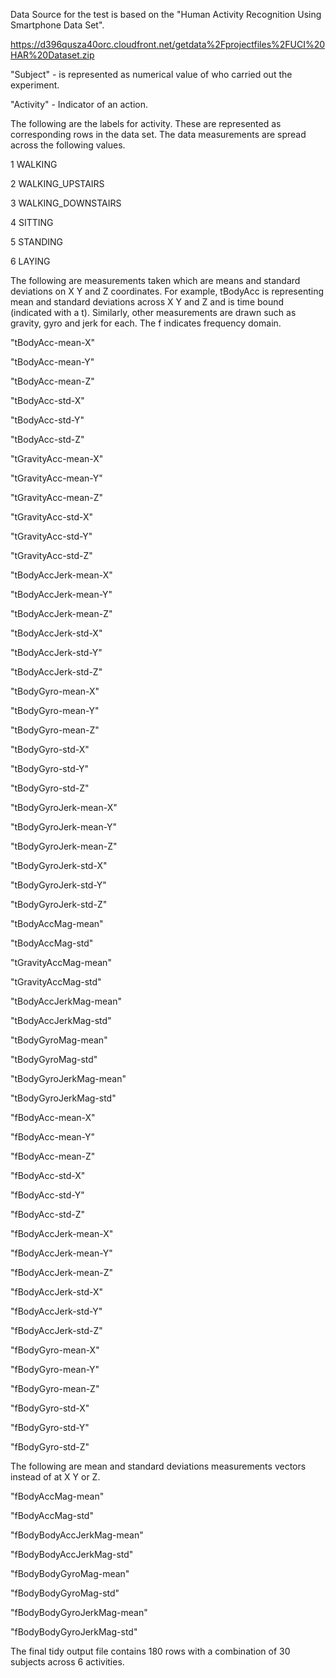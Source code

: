 Data Source for the test is based on the "Human Activity Recognition Using Smartphone Data Set".

https://d396qusza40orc.cloudfront.net/getdata%2Fprojectfiles%2FUCI%20HAR%20Dataset.zip


"Subject" - is represented as numerical value of who carried out the experiment. 

"Activity" - Indicator of an action.

The following are the labels for activity. These are represented as corresponding rows in the data set. The data measurements are spread across the following values.

1 WALKING

2 WALKING_UPSTAIRS

3 WALKING_DOWNSTAIRS

4 SITTING

5 STANDING

6 LAYING

The following are measurements taken which are means and standard deviations on X Y and Z coordinates.
For example, tBodyAcc is representing mean and standard deviations across X Y and Z and is time bound (indicated with a t). Similarly, other measurements are drawn such as gravity, gyro and jerk for each. The f indicates frequency domain.

"tBodyAcc-mean-X"

"tBodyAcc-mean-Y" 

"tBodyAcc-mean-Z" 

"tBodyAcc-std-X" 

"tBodyAcc-std-Y" 

"tBodyAcc-std-Z" 

"tGravityAcc-mean-X" 

"tGravityAcc-mean-Y" 

"tGravityAcc-mean-Z" 

"tGravityAcc-std-X" 

"tGravityAcc-std-Y" 

"tGravityAcc-std-Z" 

"tBodyAccJerk-mean-X" 

"tBodyAccJerk-mean-Y" 

"tBodyAccJerk-mean-Z" 

"tBodyAccJerk-std-X" 

"tBodyAccJerk-std-Y" 

"tBodyAccJerk-std-Z" 

"tBodyGyro-mean-X" 

"tBodyGyro-mean-Y" 

"tBodyGyro-mean-Z" 

"tBodyGyro-std-X" 

"tBodyGyro-std-Y" 

"tBodyGyro-std-Z" 

"tBodyGyroJerk-mean-X" 

"tBodyGyroJerk-mean-Y" 

"tBodyGyroJerk-mean-Z" 

"tBodyGyroJerk-std-X" 

"tBodyGyroJerk-std-Y" 

"tBodyGyroJerk-std-Z" 

"tBodyAccMag-mean" 

"tBodyAccMag-std" 

"tGravityAccMag-mean" 

"tGravityAccMag-std" 

"tBodyAccJerkMag-mean" 

"tBodyAccJerkMag-std" 

"tBodyGyroMag-mean" 

"tBodyGyroMag-std" 

"tBodyGyroJerkMag-mean" 

"tBodyGyroJerkMag-std" 

"fBodyAcc-mean-X" 

"fBodyAcc-mean-Y" 

"fBodyAcc-mean-Z" 

"fBodyAcc-std-X" 

"fBodyAcc-std-Y" 

"fBodyAcc-std-Z" 

"fBodyAccJerk-mean-X" 

"fBodyAccJerk-mean-Y" 

"fBodyAccJerk-mean-Z" 

"fBodyAccJerk-std-X" 

"fBodyAccJerk-std-Y" 

"fBodyAccJerk-std-Z" 

"fBodyGyro-mean-X" 

"fBodyGyro-mean-Y" 

"fBodyGyro-mean-Z" 

"fBodyGyro-std-X"

"fBodyGyro-std-Y"

"fBodyGyro-std-Z"


The following are mean and standard deviations measurements vectors instead of at X Y or Z.

"fBodyAccMag-mean" 

"fBodyAccMag-std" 

"fBodyBodyAccJerkMag-mean" 

"fBodyBodyAccJerkMag-std" 

"fBodyBodyGyroMag-mean" 

"fBodyBodyGyroMag-std" 

"fBodyBodyGyroJerkMag-mean" 

"fBodyBodyGyroJerkMag-std"

The final tidy output file contains 180 rows with a combination of 30 subjects across 6 activities.
